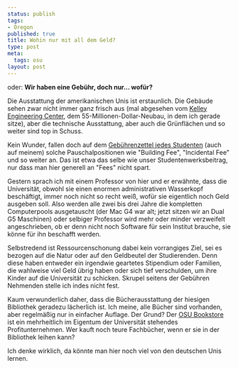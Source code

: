 ```yaml
--- 
status: publish
tags: 
- Oregon
published: true
title: Wohin nur mit all dem Geld?
type: post
meta: 
  tags: osu
layout: post
---
```

oder: <strong>Wir haben eine Gebühr, doch nur... wofür?</strong>

Die Ausstattung der amerikanischen Unis ist erstaunlich. Die Gebäude sehen zwar nicht immer ganz frisch aus (mal abgesehen vom <a href="http://engr.oregonstate.edu/top25/building/">Kelley Engineering Center</a>, dem 55-Millionen-Dollar-Neubau, in dem ich gerade sitze), aber die technische Ausstattung, aber auch die Grünflächen und so weiter sind top in Schuss.

Kein Wunder, fallen doch auf dem <a href="http://oregonstate.edu/fa/businessaffairs/studentfinance/tuition/tuition_corvallis_0506.php#Graduate">Gebührenzettel jedes Studenten</a> (auch auf meinem) solche Pauschalpositionen wie "Building Fee", "Incidental Fee" und so weiter an. Das ist etwa das selbe wie unser Studentenwerksbeitrag, nur dass man hier generell an "Fees" nicht spart.

Gestern sprach ich mit einem Professor von hier und er erwähnte, dass die Universität, obwohl sie einen enormen administrativen Wasserkopf beschäftigt, immer noch nicht so recht weiß, wofür sie eigentlich noch Geld ausgeben soll. Also werden alle zwei bis drei Jahre die kompletten Computerpools ausgetauscht (der Mac G4 war alt; jetzt sitzen wir an Dual G5 Maschinen) oder selbiger Professor wird mehr oder minder verzweifelt angeschrieben, ob er denn nicht noch Software für sein Institut brauche, sie könne für ihn beschafft werden.
<!--more-->
Selbstredend ist Ressourcenschonung dabei kein vorrangiges Ziel, sei es bezogen auf die Natur oder auf den Geldbeutel der Studierenden. Denn diese haben entweder ein irgendwie geartetes Stipendium oder Familien, die wahlweise viel Geld übrig haben oder sich tief verschulden, um ihre Kinder auf die Universität zu schicken. Skrupel seitens der Gebühren Nehmenden stelle ich indes nicht fest.

Kaum verwunderlich daher, dass die Bücherausstattung der hiesigen Bibliothek geradezu lächerlich ist. Ich meine, alle Bücher sind vorhanden, aber regelmäßig nur in einfacher Auflage. Der Grund? Der <a href="http://osubookstore.com">OSU Bookstore</a> ist ein mehrheitlich im Eigentum der Universität stehendes Profitunternehmen. Wer kauft noch teure Fachbücher, wenn er sie in der Bibliothek leihen kann?

Ich denke wirklich, da könnte man hier noch viel von den deutschen Unis lernen.
